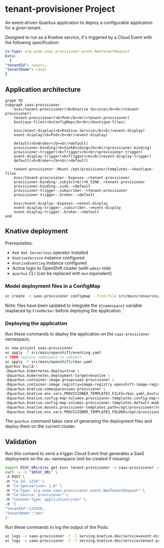 # tenant-provisioner Project
An event-driven Quarkus application to deploy a configurable application for a given tenant.

Designed to run as a Knative service, it's triggered by a Cloud Event with the following specification:
```yaml
Ce-Type: org.acme.saas.provisioner.event.NewTenantRequest
Data:
  {
"tenandId": <any>>,
"tenantName": <any>
}
```

## Application architecture
```mermaid
graph TD
subgraph saas-provisioner
	ksvc/tenant-provisioner(<b>Knative Service</b><br/>tenant-provisioner)
	tenant-provisioner(<b>Pod</b><br/>tenant-provisioner)
	boutique-files(<b>ConfigMap</b><br/>boutique-files)

	ksvc/event-display(<b>Knative Service</b><br/>event-display)
    event-display(<b>Pod</b><br/>event-display)

    default(<b>Broker</b><br/>default)
    provisioner-binding(<b>SinkBinding</b><br/>provisioner-binding)
    provisioner-trigger(<b>Trigger</b><br/>provisioner-trigger)
    event-display-trigger(<b>Trigger</b><br/>event-display-trigger)
    default(<b>Broker</b><br/>default)

    tenant-provisioner--Mount /opt/provisioner/templates-->boutique-files
    ksvc/tenant-provisioner--Exposes-->tenant-provisioner
    provisioner-binding-.subject<br/>K_SINK.->tenant-provisioner
    provisioner-binding-.sink.->default
    provisioner-trigger-.subscriber.->tenant-provisioner
    provisioner-trigger-.broker.->default

    ksvc/event-display--Exposes-->event-display
    event-display-trigger-.subscriber.->event-display
    event-display-trigger-.broker.->default
end
```

## Knative deployment
Prerequisites:
* `Red Hat Serverless` operator installed
* `KnativeService` instance configured
* `KnativeEventing` instance configured
* Active login to OpenShift cluster (with `admin` role)
* `quarkus` CLI (can be replaced with `mvn` equivalent)

### Model deployment files in a ConfigMap
```bash
oc create -n saas-provisioner configmap --from-file src/main/resources/boutique_files boutique-files
```
Note: files have been updated to integrate the `${namespace}` variable reaplaced by `FreeMarker` before deploying the application. 
`
### Deploying the application
Run these commands to deploy the application on the `saas-provisioner` namespace;
```bash
oc new-project saas-provisioner
oc apply -f src/main/openshift/eventing.yaml
# TODO replace namespace in subject
oc apply -f src/main/openshift/rbac.yaml
quarkus build \
-Dquarkus.kubernetes.deploy=true \
-Dquarkus.kubernetes.deployment-target=knative \
-Dquarkus.container-image.group=saas-provisioner \
-Dquarkus.container-image.registry=image-registry.openshift-image-registry.svc:5000 \
-Dquarkus.knative.namespace=saas-provisioner \
-Dquarkus.knative.env.vars.PROVISIONER_TEMPLATES_FILES=rbac.yaml,boutique-quota.yaml,all-in-one.yaml,hpa.yaml,route.yaml \
-Dquarkus.knative.config-map-volumes.provisioner-templates.config-map-name=boutique-files \
-Dquarkus.knative.config-map-volumes.provisioner-templates.default-mode=0666 \
-Dquarkus.knative.mounts.provisioner-templates.path=/opt/provisioner/templates \
-Dquarkus.knative.env.vars.PROVISIONER_TEMPLATES_FOLDER=/opt/provisioner/templates
```

The `quarkus` command takes care of generating the deployment files and deploy them on the current cluster.

## Validation
Run this comand to send a trigger Cloud Event that generates a SaaS deployment on the `abc` namespace (will be created if missing):
```bash
export KSVC_URL=$(oc get ksvc tenant-provisioner -n saas-provisioner -ojsonpath='{ .status.url }')
curl -v -k "$KSVC_URL" \
-X POST \
-H "Ce-Id: 1234" \
-H "Ce-Specversion: 1.0" \
-H "Ce-Type: org.acme.saas.provisioner.event.NewTenantRequest" \
-H "Ce-Source: provisioner" \
-H "Content-Type: application/json" \
-d '{
"tenandId":123456,
"tenantName":"abc"
}'
```

Run these commands to log the output of the Pods:
```bash
oc logs -n saas-provisioner -f -l serving.knative.dev/service=event-display -c user-container
oc logs -n saas-provisioner -f -l serving.knative.dev/service=tenant-provisioner -c tenant-provisioner
```
